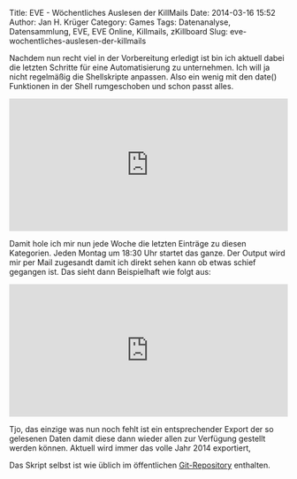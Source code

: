 Title: EVE - Wöchentliches Auslesen der KillMails
Date: 2014-03-16 15:52
Author: Jan H. Krüger
Category: Games
Tags: Datenanalyse, Datensammlung, EVE, EVE Online, Killmails, zKillboard
Slug: eve-wochentliches-auslesen-der-killmails

Nachdem nun recht viel in der Vorbereitung erledigt ist bin ich aktuell
dabei die letzten Schritte für eine Automatisierung zu unternehmen. Ich
will ja nicht regelmäßig die Shellskripte anpassen. Also ein wenig mit
den date() Funktionen in der Shell rumgeschoben und schon passt alles.

<iframe style="border: none; width: 100%;" src="https://janhkrueger.de/stikked/view/embed/10c7500b" height="240" width="320"></iframe>

Damit hole ich mir nun jede Woche die letzten Einträge zu diesen
Kategorien. Jeden Montag um 18:30 Uhr startet das ganze. Der Output wird
mir per Mail zugesandt damit ich direkt sehen kann ob etwas schief
gegangen ist. Das sieht dann Beispielhaft wie folgt aus:

<iframe style="border: none; width: 100%;" src="https://janhkrueger.de/stikked/view/embed/e282bd96" height="240" width="320"></iframe>

Tjo, das einzige was nun noch fehlt ist ein entsprechender Export der so
gelesenen Daten damit diese dann wieder allen zur Verfügung gestellt
werden können. Aktuell wird immer das volle Jahr 2014 exportiert,

Das Skript selbst ist wie üblich im öffentlichen [Git-Repository][]
enthalten.

  [Git-Repository]: http://janhkrueger.de/gitpup/?p=KillReporter.git
